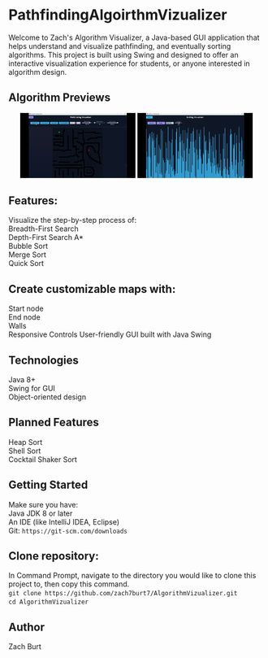 # PathfindingAlgoirthmVizualizer
Welcome to Zach's Algorithm Visualizer, a Java-based GUI application that helps understand and visualize pathfinding, and eventually sorting algorithms. This project is built using Swing and designed to offer an interactive visualization experience for students, or anyone interested in algorithm design.  

## Algorithm Previews  

<p align="center">
  <img src="assets/Pathfinding.gif" alt="Pathfinding Visualization" width="45%" />
  <img src="assets/Sorting.gif" alt="Sorting Visualization" width="45%" />
</p>

## Features:
Visualize the step-by-step process of:  
Breadth-First Search  
Depth-First Search
A*  
Bubble Sort  
Merge Sort  
Quick Sort  


## Create customizable maps with:  
Start node  
End node  
Walls  
Responsive Controls 
User-friendly GUI built with Java Swing  

## Technologies  
Java 8+  
Swing for GUI  
Object-oriented design  

## Planned Features  
Heap Sort  
Shell Sort  
Cocktail Shaker Sort  

## Getting Started  
Make sure you have:  
Java JDK 8 or later  
An IDE (like IntelliJ IDEA, Eclipse)  
Git: `https://git-scm.com/downloads`  

## Clone repository:  
In Command Prompt, navigate to the directory you would like to clone this project to, then copy this command.  
`git clone https://github.com/zach7burt7/AlgorithmVizualizer.git`  
`cd AlgorithmVizualizer`  


## Author  
Zach Burt  
